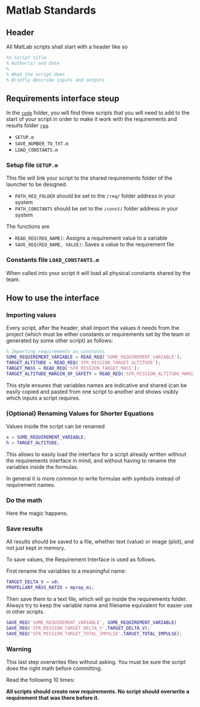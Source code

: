 # Matlab Standards

## Header

All MatLab scripts shall start with a header like so

```matlab
%% Script title
% Author(s) and date
%
% What the script does
% Briefly describe inputs and outputs
```

## Requirements interface steup

In the [`code`](https://github.com/thrust-team/sfr/tree/master/code) folder,
you will find three scripts that you will need to add to the start of your
script in order to make it work with the requirements and results folder
[`req`](https://github.com/thrust-team/sfr/tree/master/req).

- `SETUP.m`
- `SAVE_NUMBER_TO_TXT.m`
- `LOAD_CONSTANTS.m`

### Setup file `SETUP.m`

This file will link your script to the shared requirements folder of the
launcher to be designed.

- `PATH_REQ_FOLDER` should be set to the `/req/` folder address in your system
- `PATH_CONSTANTS` should be set to the `/const/` folder address in your system

The functions are

- `READ_REQ(REQ_NAME)`: Assigns a requirement value to a variable
- `SAVE_REQ(REQ_NAME, VALUE)`: Saves a value to the requirement file

### Constants file `LOAD_CONSTANTS.m`

When called into your script it will load all physical constants shared by the
team.

## How to use the interface

### Importing values

Every script, after the header, shall import the values it needs from the
project (which must be either constants or requirements set by the team or
generated by some other script) as follows:

```matlab
% Importing requirements as constants
SOME_REQUIREMENT_VARIABLE = READ_REQ('SOME_REQUIREMENT_VARIABLE');
TARGET_ALTITUDE = READ_REQ('SFR_MISSION_TARGET_ALTITUDE');
TARGET_MASS = READ_REQ('SFR_MISSION_TARGET_MASS');
TARGET_ALTITUDE_MARGIN_OF_SAFETY = READ_REQ('SFR_MISSION_ALTITUDE_MARGIN_OF_SAFETY');
```

This style ensures that variables names are indicative and shared (can be easily
copied and pasted from one script to another and shows visibly which inputs
a script requires.

### (Optional) Renaming Values for Shorter Equations

Values inside the script can be renamed

```matlab
x = SOME_REQUIREMENT_VARIABLE;
h = TARGET_ALTITUDE;
```

This allows to easily load the interface for a script already written without
the requirements interface in mind, and without having to rename the variables
inside the formulas.

In general it is more common to write formulas with symbols instead of
requirement names.

### Do the math

Here the magic happens.

### Save results

All results should be saved to a file, whether text (value) or image (plot),
and not just kept in memory.

To save values, the Requirement Interface is used as follows.

First rename the variables to a meaningful name:

```matlab
TARGET_DELTA_V = v0;
PROPELLANT_MASS_RATIO = mprop_mi;
```

Then save them to a text file, which will go inside the requirements folder.
Always try to keep the variable name and filename equivalent for easier use in
other scripts.

```matlab
SAVE_REQ('SOME_REQUIREMENT_VARIABLE', SOME_REQUIREMENT_VARIABLE)
SAVE_REQ('SFR_MISSION_TARGET_DELTA_V',TARGET_DELTA_V);
SAVE_REQ('SFR_MISSION_TARGET_TOTAL_IMPULSE',TARGET_TOTAL_IMPULSE);
```

### Warning

This last step overwrites files without asking. You must be sure the script does
the right math before committing.

Read the following 10 times:

**All scripts should create new requirements. No script should overwrite a
requirement that was there before it.**
